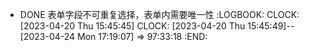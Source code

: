 - DONE 表单字段不可重复选择，表单内需要唯一性
  :LOGBOOK:
  CLOCK: [2023-04-20 Thu 15:45:45]
  CLOCK: [2023-04-20 Thu 15:45:49]--[2023-04-24 Mon 17:19:07] =>  97:33:18
  :END: